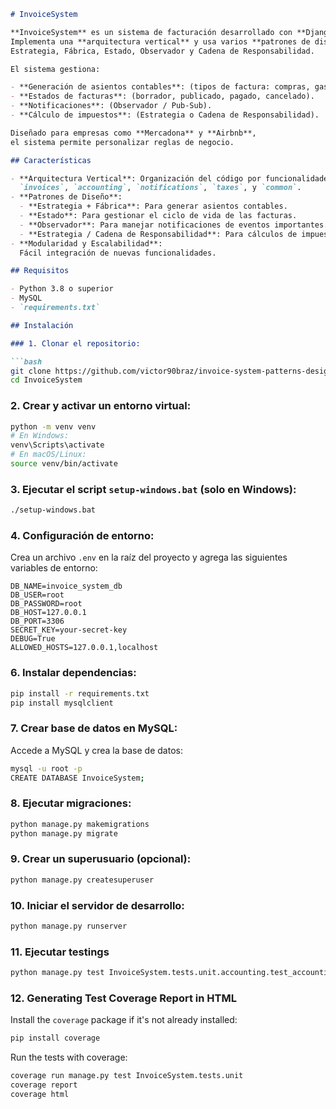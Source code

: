 ```markdown
# InvoiceSystem

**InvoiceSystem** es un sistema de facturación desarrollado con **Django**.  
Implementa una **arquitectura vertical** y usa varios **patrones de diseño**:  
Estrategia, Fábrica, Estado, Observador y Cadena de Responsabilidad.

El sistema gestiona:

- **Generación de asientos contables**: (tipos de factura: compras, gastos, inversiones).
- **Estados de facturas**: (borrador, publicado, pagado, cancelado).
- **Notificaciones**: (Observador / Pub-Sub).
- **Cálculo de impuestos**: (Estrategia o Cadena de Responsabilidad).

Diseñado para empresas como **Mercadona** y **Airbnb**,  
el sistema permite personalizar reglas de negocio.

## Características

- **Arquitectura Vertical**: Organización del código por funcionalidades:  
  `invoices`, `accounting`, `notifications`, `taxes`, y `common`.
- **Patrones de Diseño**:
  - **Estrategia + Fábrica**: Para generar asientos contables.
  - **Estado**: Para gestionar el ciclo de vida de las facturas.
  - **Observador**: Para manejar notificaciones de eventos importantes.
  - **Estrategia / Cadena de Responsabilidad**: Para cálculos de impuestos.
- **Modularidad y Escalabilidad**:  
  Fácil integración de nuevas funcionalidades.

## Requisitos

- Python 3.8 o superior
- MySQL
- `requirements.txt`

## Instalación

### 1. Clonar el repositorio:

```bash
git clone https://github.com/victor90braz/invoice-system-patterns-design-vertical-architecture.git
cd InvoiceSystem
```

### 2. Crear y activar un entorno virtual:

```bash
python -m venv venv
# En Windows:
venv\Scripts\activate
# En macOS/Linux:
source venv/bin/activate
```

### 3. Ejecutar el script `setup-windows.bat` (solo en Windows):

```bash
./setup-windows.bat
```

### 4. Configuración de entorno:

Crea un archivo `.env` en la raíz del proyecto y agrega las siguientes variables de entorno:

```env
DB_NAME=invoice_system_db
DB_USER=root
DB_PASSWORD=root
DB_HOST=127.0.0.1
DB_PORT=3306
SECRET_KEY=your-secret-key
DEBUG=True
ALLOWED_HOSTS=127.0.0.1,localhost
```

### 6. Instalar dependencias:

```bash
pip install -r requirements.txt
pip install mysqlclient
```

### 7. Crear base de datos en MySQL:

Accede a MySQL y crea la base de datos:

```bash
mysql -u root -p
CREATE DATABASE InvoiceSystem;
```

### 8. Ejecutar migraciones:

```bash
python manage.py makemigrations
python manage.py migrate
```

### 9. Crear un superusuario (opcional):

```bash
python manage.py createsuperuser
```

### 10. Iniciar el servidor de desarrollo:

```bash
python manage.py runserver
```

### 11. Ejecutar testings

```bash
python manage.py test InvoiceSystem.tests.unit.accounting.test_accounting_strategies
```

### 12. Generating Test Coverage Report in HTML

Install the `coverage` package if it's not already installed:

   ```bash
   pip install coverage
   ```

Run the tests with coverage:

   ```bash
coverage run manage.py test InvoiceSystem.tests.unit
coverage report
coverage html
   ```
